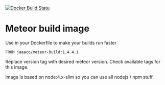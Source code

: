 [![Docker Build Statu](https://img.shields.io/docker/build/jaaaco/meteor-build.svg)](https://hub.docker.com/r/jaaaco/meteor-build/)

# Meteor build image

Use in your Dockerfile to make your builds run faster

```
FROM jaaaco/meteor-build:1.4.4.1
```

Replace version tag with desired meteor version. Check available tags for this image.

Image is based on node:4.x-slim so you can use all nodejs / npm stuff.
